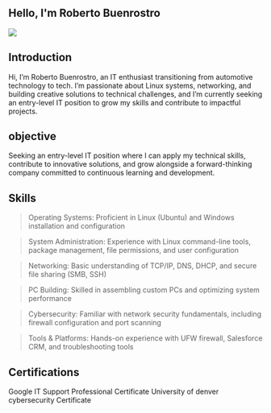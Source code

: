 ## Hello, I'm Roberto Buenrostro

<a href="https://www.linkedin.com/in/roberto-buenrostro/"><img src="https://img.shields.io/badge/-LinkedIn-0072b1?&style=for-the-badge&logo=linkedin&logoColor=white" /></a>

## Introduction

Hi, I’m Roberto Buenrostro, an IT enthusiast transitioning from automotive technology to tech. 
I’m passionate about Linux systems, networking, and building creative solutions to technical challenges, and I’m currently seeking an entry-level IT position to grow my skills and contribute to impactful projects.

## objective

Seeking an entry-level IT position where I can apply my technical skills, contribute to innovative solutions, and grow alongside a forward-thinking company committed to continuous learning and development.


## Skills
>Operating Systems: Proficient in Linux (Ubuntu) and Windows installation and configuration

>System Administration: Experience with Linux command-line tools, package management, file permissions, and user configuration

>Networking: Basic understanding of TCP/IP, DNS, DHCP, and secure file sharing (SMB, SSH)

>PC Building: Skilled in assembling custom PCs and optimizing system performance

>Cybersecurity: Familiar with network security fundamentals, including firewall configuration and port scanning

>Tools & Platforms: Hands-on experience with UFW firewall, Salesforce CRM, and troubleshooting tools


## Certifications
Google IT Support Professional Certificate 
University of denver cybersecurity Certificate
